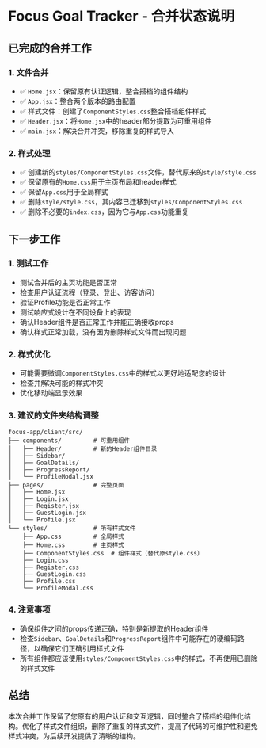 # Focus Goal Tracker - 合并状态说明

## 已完成的合并工作

### 1. 文件合并
- ✅ `Home.jsx`：保留原有认证逻辑，整合搭档的组件结构
- ✅ `App.jsx`：整合两个版本的路由配置
- ✅ 样式文件：创建了`ComponentStyles.css`整合搭档组件样式
- ✅ `Header.jsx`：将`Home.jsx`中的header部分提取为可重用组件
- ✅ `main.jsx`：解决合并冲突，移除重复的样式导入

### 2. 样式处理
- ✅ 创建新的`styles/ComponentStyles.css`文件，替代原来的`style/style.css`
- ✅ 保留原有的`Home.css`用于主页布局和header样式
- ✅ 保留`App.css`用于全局样式
- ✅ 删除`style/style.css`，其内容已迁移到`styles/ComponentStyles.css`
- ✅ 删除不必要的`index.css`，因为它与`App.css`功能重复

## 下一步工作

### 1. 测试工作
- 测试合并后的主页功能是否正常
- 检查用户认证流程（登录、登出、访客访问）
- 验证Profile功能是否正常工作
- 测试响应式设计在不同设备上的表现
- 确认Header组件是否正常工作并能正确接收props
- 确认样式正常加载，没有因为删除样式文件而出现问题

### 2. 样式优化
- 可能需要微调`ComponentStyles.css`中的样式以更好地适配您的设计
- 检查并解决可能的样式冲突
- 优化移动端显示效果

### 3. 建议的文件夹结构调整
```
focus-app/client/src/
├── components/         # 可重用组件
│   ├── Header/         # 新的Header组件目录
│   ├── Sidebar/
│   ├── GoalDetails/
│   ├── ProgressReport/
│   └── ProfileModal.jsx
├── pages/              # 完整页面
│   ├── Home.jsx
│   ├── Login.jsx
│   ├── Register.jsx
│   ├── GuestLogin.jsx
│   └── Profile.jsx
└── styles/             # 所有样式文件
    ├── App.css         # 全局样式
    ├── Home.css        # 主页样式
    ├── ComponentStyles.css  # 组件样式（替代原style.css）
    ├── Login.css
    ├── Register.css
    ├── GuestLogin.css
    ├── Profile.css
    └── ProfileModal.css
```

### 4. 注意事项
- 确保组件之间的props传递正确，特别是新提取的Header组件
- 检查`Sidebar`、`GoalDetails`和`ProgressReport`组件中可能存在的硬编码路径，以确保它们正确引用样式文件
- 所有组件都应该使用`styles/ComponentStyles.css`中的样式，不再使用已删除的样式文件

## 总结

本次合并工作保留了您原有的用户认证和交互逻辑，同时整合了搭档的组件化结构。优化了样式文件组织，删除了重复的样式文件，提高了代码的可维护性和避免样式冲突，为后续开发提供了清晰的结构。 